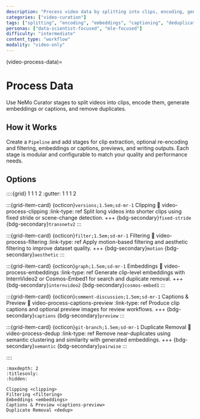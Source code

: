 ```yaml
---
description: "Process video data by splitting into clips, encoding, generating embeddings and captions, and removing duplicates"
categories: ["video-curation"]
tags: ["splitting", "encoding", "embeddings", "captioning", "deduplication"]
personas: ["data-scientist-focused", "mle-focused"]
difficulty: "intermediate"
content_type: "workflow"
modality: "video-only"
---
```


(video-process-data)=

# Process Data

Use NeMo Curator stages to split videos into clips, encode them, generate embeddings or captions, and remove duplicates.

## How it Works

Create a `Pipeline` and add stages for clip extraction, optional re-encoding and filtering, embeddings or captions, previews, and writing outputs. Each stage is modular and configurable to match your quality and performance needs.

## Options

::::{grid} 1 1 1 2
:gutter: 1 1 1 2

:::{grid-item-card} {octicon}`versions;1.5em;sd-mr-1` Clipping
:link: video-process-clipping
:link-type: ref
Split long videos into shorter clips using fixed stride or scene-change detection.
+++
{bdg-secondary}`fixed-stride`
{bdg-secondary}`transnetv2`
:::

:::{grid-item-card} {octicon}`filter;1.5em;sd-mr-1` Filtering
:link: video-process-filtering
:link-type: ref
Apply motion-based filtering and aesthetic filtering to improve dataset quality.
+++
{bdg-secondary}`motion`
{bdg-secondary}`aesthetic`
:::

:::{grid-item-card} {octicon}`graph;1.5em;sd-mr-1` Embeddings
:link: video-process-embeddings
:link-type: ref
Generate clip-level embeddings with InternVideo2 or Cosmos-Embed1 for search and duplicate removal.
+++
{bdg-secondary}`internvideo2`
{bdg-secondary}`cosmos-embed1`
:::

:::{grid-item-card} {octicon}`comment-discussion;1.5em;sd-mr-1` Captions & Preview
:link: video-process-captions-preview
:link-type: ref
Produce clip captions and optional preview images for review workflows.
+++
{bdg-secondary}`captions`
{bdg-secondary}`preview`
:::

:::{grid-item-card} {octicon}`git-branch;1.5em;sd-mr-1` Duplicate Removal
:link: video-process-dedup
:link-type: ref
Remove near-duplicates using semantic clustering and similarity with generated embeddings.
+++
{bdg-secondary}`semantic`
{bdg-secondary}`pairwise`
:::

::::

```{toctree}
:maxdepth: 2
:titlesonly:
:hidden:

Clipping <clipping>
Filtering <filtering>
Embeddings <embeddings>
Captions & Preview <captions-preview>
Duplicate Removal <dedup>
```
